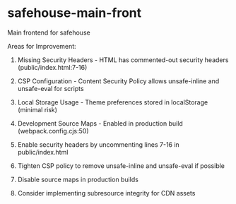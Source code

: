# safehouse-main-front

Main frontend for safehouse

Areas for Improvement:

1. Missing Security Headers - HTML has commented-out security headers (public/index.html:7-16)
2. CSP Configuration - Content Security Policy allows unsafe-inline and unsafe-eval for scripts
3. Local Storage Usage - Theme preferences stored in localStorage (minimal risk)
4. Development Source Maps - Enabled in production build (webpack.config.cjs:50)

1. Enable security headers by uncommenting lines 7-16 in public/index.html
2. Tighten CSP policy to remove unsafe-inline and unsafe-eval if possible
3. Disable source maps in production builds
4. Consider implementing subresource integrity for CDN assets

